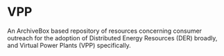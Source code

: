 # VPP
An ArchiveBox based repository of resources concerning consumer outreach for the adoption of Distributed Energy Resources (DER) broadly, and Virtual Power Plants (VPP) specifically.
